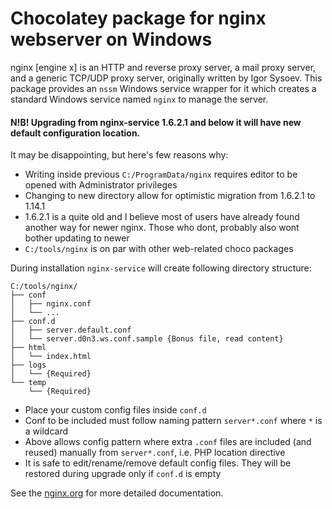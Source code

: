 # Chocolatey package for nginx webserver on Windows

nginx [engine x] is an HTTP and reverse proxy server, a mail proxy server, and a generic TCP/UDP proxy server, originally written by Igor Sysoev.
This package provides an `nssm` Windows service wrapper for it which creates a standard Windows
service named `nginx` to manage the server.

#### N!B! Upgrading from nginx-service 1.6.2.1 and below it will have new default configuration location.

It may be disappointing, but here's few reasons why:

* Writing inside previous `C:/ProgramData/nginx` requires editor to be opened with Administrator privileges
* Changing to new directory allow for optimistic migration from 1.6.2.1 to 1.14.1
* 1.6.2.1 is a quite old and I believe most of users have already found another way for newer nginx. Those who dont, probably also wont bother updating to newer
* `C:/tools/nginx` is on par with other web-related choco packages


During installation `nginx-service` will create following directory structure:
```
C:/tools/nginx/
├── conf
│   ├── nginx.conf
│   └── ...
├── conf.d
│   ├── server.default.conf
│   └── server.d0n3.ws.conf.sample {Bonus file, read content}
├── html
│   └── index.html
├── logs
│   └── {Required}
└── temp
    └── {Required}
```

* Place your custom config files inside `conf.d`
* Conf to be included must follow naming pattern `server*.conf` where `*` is a wildcard
* Above allows config pattern where extra `.conf` files are included (and reused) manually from `server*.conf`, i.e. PHP location directive
* It is safe to edit/rename/remove default config files. They will be restored during upgrade only if `conf.d` is empty

See the [nginx.org](https://nginx.org) for more detailed documentation.

